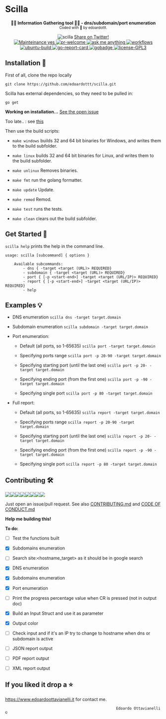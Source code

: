 # Scilla
<p align="center">
  <!-- logo -->
  <b>🏴‍☠️ Information Gathering tool 🏴‍☠️ - dns/subdomain/port enumeration</b><br>
    <sub>
    Coded with 💙 by edoardottt.
  </sub>
 </p>
  <!-- badges -->
<p align="center">

  <img src="https://github.com/edoardottt/scilla/blob/master/images/scilla.jpg" alt="scilla">
  <!--Tweet button-->
  <a href="https://twitter.com/intent/tweet?url=https%3A%2F%2Fgithub.com%2Fedoardottt%2Fscilla%20&text=Information%20Gathering%20tool%21&hashtags=pentesting%2Clinux%2Cgolang%2Cnetwork" target="_blank">Share on Twitter!
  </a>
  <br>
  <!-- mainteinance -->
  <a href="https://edoardoottavianelli.it">
    <img src="https://github.com/edoardottt/scilla/blob/master/images/maintained-yes.svg" alt="Mainteinance yes" />
  </a>
  <!-- pr-welcome -->
  <a href="https://edoardoottavianelli.it">
    <img src="https://github.com/edoardottt/scilla/blob/master/images/pr-welcome.svg" alt="pr-welcome" />
  </a>
  <!-- ask-me-anything -->
  <a href="https://edoardoottavianelli.it">
    <img src="https://github.com/edoardottt/scilla/blob/master/images/ask-me-anything.svg" alt="ask me anything" />
  </a>
    <!-- workflows -->
      <a href="https://edoardoottavianelli.it">
        <img src="https://github.com/edoardottt/scilla/workflows/Go/badge.svg?branch=master" alt="workflows" />
      </a>
    <br>
    <!-- ubuntu-build -->
      <a href="https://edoardoottavianelli.it">
        <img src="https://github.com/edoardottt/scilla/blob/master/images/ubuntu-build.svg" alt="ubuntu-build" />
      </a>
    <!-- go-report-card -->
      <a href="https://goreportcard.com/report/github.com/edoardottt/scilla">
        <img src="https://goreportcard.com/badge/github.com/edoardottt/scilla" alt="go-report-card" />
      </a>
    <!-- gobadge -->
      <a href="https://edoardoottavianelli.it">
        <img src="https://github.com/edoardottt/scilla/blob/master/images/gobadge" alt="gobadge" />
      </a>
    <!-- license GPLv3.0 -->
      <a href="https://github.com/edoardottt/scilla/blob/master/LICENSE">
        <img src="https://github.com/edoardottt/scilla/blob/master/images/license-GPL3.svg" alt="license-GPL3" />
      </a>
</p>

Installation 📡
----------

First of all, clone the repo locally

`git clone https://github.com/edoardottt/scilla.git`

Scilla has external dependencies, so they need to be pulled in:

`go get`

**Working on installation...** [See the open issue](https://github.com/edoardottt/scilla/issues/4)

Too late.. : see [this](https://www.maketecheasier.com/make-scripts-executable-everywhere-linux/)

Then use the build scripts:

- `make windows` builds 32 and 64 bit binaries for Windows, and writes them to the build subfolder.

- `make linux` builds 32 and 64 bit binaries for Linux, and writes them to the build subfolder.

- `make unlinux` Removes binaries.

- `make fmt` run the golang formatter.

- `make update` Update.

- `make remod` Remod.

- `make test` runs the tests.

- `make clean` clears out the build subfolder.


Get Started 🎉
----------

`scilla help` prints the help in the command line.

    usage: scilla [subcommand] { options }
    
        Available subcommands:
            - dns { -target <target (URL)> REQUIRED}
            - subdomain { -target <target (URL)> REQUIRED}
            - port { [-p <start-end>] -target <target (URL/IP)> REQUIRED}
            - report { [-p <start-end>] -target <target (URL/IP)> REQUIRED}
            - help


Examples 💡
----------

- DNS enumeration `scilla dns -target target.domain`

- Subdomain enumeration `scilla subdomain -target target.domain`

- Port enumeration:
      
    - Default (all ports, so 1-65635) `scilla port -target target.domain`

    - Specifying ports range `scilla port -p 20-90 -target target.domain`

    - Specifying starting port (until the last one) `scilla port -p 20- -target target.domain`

    - Specifying ending port (from the first one) `scilla port -p -90 -target target.domain`

    - Specifying single port `scilla port -p 80 -target target.domain`

- Full report:
      
    - Default (all ports, so 1-65635) `scilla report -target target.domain`

    - Specifying ports range `scilla report -p 20-90 -target target.domain`

    - Specifying starting port (until the last one) `scilla report -p 20- -target target.domain`

    - Specifying ending port (from the first one) `scilla report -p -90 -target target.domain`

    - Specifying single port `scilla report -p 80 -target target.domain`

Contributing 🛠
-------

[![](https://sourcerer.io/fame/edoardottt/edoardottt/scilla/images/0)](https://sourcerer.io/fame/edoardottt/edoardottt/scilla/links/0)[![](https://sourcerer.io/fame/edoardottt/edoardottt/scilla/images/1)](https://sourcerer.io/fame/edoardottt/edoardottt/scilla/links/1)[![](https://sourcerer.io/fame/edoardottt/edoardottt/scilla/images/2)](https://sourcerer.io/fame/edoardottt/edoardottt/scilla/links/2)[![](https://sourcerer.io/fame/edoardottt/edoardottt/scilla/images/3)](https://sourcerer.io/fame/edoardottt/edoardottt/scilla/links/3)[![](https://sourcerer.io/fame/edoardottt/edoardottt/scilla/images/4)](https://sourcerer.io/fame/edoardottt/edoardottt/scilla/links/4)[![](https://sourcerer.io/fame/edoardottt/edoardottt/scilla/images/5)](https://sourcerer.io/fame/edoardottt/edoardottt/scilla/links/5)[![](https://sourcerer.io/fame/edoardottt/edoardottt/scilla/images/6)](https://sourcerer.io/fame/edoardottt/edoardottt/scilla/links/6)[![](https://sourcerer.io/fame/edoardottt/edoardottt/scilla/images/7)](https://sourcerer.io/fame/edoardottt/edoardottt/scilla/links/7)

Just open an issue/pull request. See also [CONTRIBUTING.md](https://github.com/edoardottt/scilla/blob/master/CONTRIBUTING.md) and [CODE OF CONDUCT.md](https://github.com/edoardottt/scilla/blob/master/CODE_OF_CONDUCT.md)

**Help me building this!**

**To do:**

  - [ ] Test the functions built
  
  - [x] Subdomains enumeration
  
  - [ ] Search site:<hostname_target> as it should be in google search 
  
  - [x] DNS enumeration
 
  - [x] Subdomains enumeration

  - [x] Port enumeration
  
  - [ ] Print the progress percentage value when CR is pressed (not in output doc)
  
  - [x] Build an Input Struct and use it as parameter

  - [x] Output color
  
  - [ ] Check input and if it's an IP try to change to hostname when dns or subdomain is active
  
  - [ ] JSON report output
  
  - [ ] PDF report output
  
  - [ ] XML report output


If you liked it drop a :star:
-------

https://www.edoardoottavianelli.it for contact me.


  
                                                      Edoardo Ottavianelli ©
